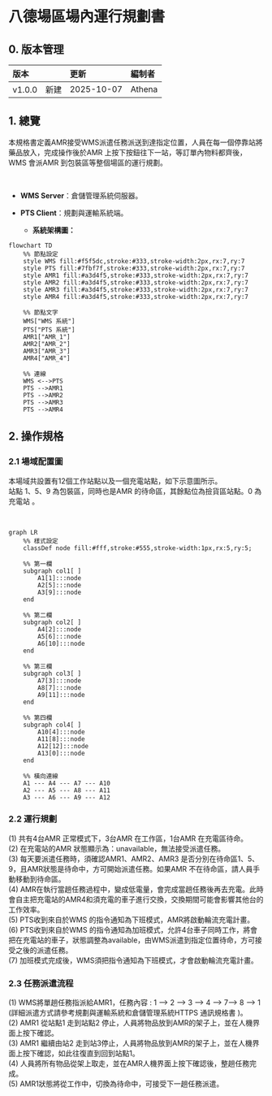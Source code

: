 # 八德場區場內運行規劃書

## 0. 版本管理
|版本 | 更新| 編制者 |
|:------|:------|:------|
| v1.0.0　新建| 2025-10-07 |Athena |


## 1. 總覽

本規格書定義AMR接受WMS派遣任務派送到達指定位置，人員在每一個停靠站將藥品放入，完成操作後於AMR 上按下按鈕往下一站，等訂單內物料都齊後，WMS 會派AMR 到包裝區等整個場區的運行規劃。

<br>

- **WMS Server**：倉儲管理系統伺服器。
- **PTS Client**：規劃與運輸系統端。

  - **系統架構圖：**

```mermaid
flowchart TD
    %% 節點設定
    style WMS fill:#f5f5dc,stroke:#333,stroke-width:2px,rx:7,ry:7
    style PTS fill:#7fbf7f,stroke:#333,stroke-width:2px,rx:7,ry:7
    style AMR1 fill:#a3d4f5,stroke:#333,stroke-width:2px,rx:7,ry:7
    style AMR2 fill:#a3d4f5,stroke:#333,stroke-width:2px,rx:7,ry:7
    style AMR3 fill:#a3d4f5,stroke:#333,stroke-width:2px,rx:7,ry:7
    style AMR4 fill:#a3d4f5,stroke:#333,stroke-width:2px,rx:7,ry:7

    %% 節點文字
    WMS["WMS 系統"]
    PTS["PTS 系統"]
    AMR1["AMR_1"]
    AMR2["AMR_2"]
    AMR3["AMR_3"]
    AMR4["AMR_4"]

    %% 連線
    WMS <-->PTS
    PTS -->AMR1
    PTS -->AMR2
    PTS -->AMR3
    PTS -->AMR4
```


## 2. 操作規格

### 2.1 場域配置圖

本場域共設置有12個工作站點以及一個充電站點，如下示意圖所示。<br>
站點 1、5、9 為包裝區，同時也是AMR 的待命區，其餘點位為撿貨區站點。0 為充電站 。

<br>

```mermaid
graph LR
    %% 樣式設定
    classDef node fill:#fff,stroke:#555,stroke-width:1px,rx:5,ry:5;

    %% 第一欄
    subgraph col1[ ]
        A1[1]:::node
        A2[5]:::node
        A3[9]:::node
    end

    %% 第二欄
    subgraph col2[ ]
        A4[2]:::node
        A5[6]:::node
        A6[10]:::node
    end

    %% 第三欄
    subgraph col3[ ]
        A7[3]:::node
        A8[7]:::node
        A9[11]:::node
    end

    %% 第四欄
    subgraph col4[ ]
        A10[4]:::node
        A11[8]:::node
        A12[12]:::node
        A13[0]:::node
    end

    %% 橫向連線
    A1 --- A4 --- A7 --- A10
    A2 --- A5 --- A8 --- A11
    A3 --- A6 --- A9 --- A12

```

### 2.2 運行規劃

(1) 共有4台AMR 正常模式下，3台AMR 在工作區，1台AMR 在充電區待命。<br>
(2) 在充電站的AMR 狀態顯示為：unavailable，無法接受派遣任務。<br>
(3) 每天要派遣任務時，須確認AMR1、AMR2、AMR3 是否分別在待命區1、5、9，且AMR狀態是待命中，方可開始派遣任務。如果AMR 不在待命區，請人員手動移動到待命區。<br>
(4) AMR在執行當趟任務過程中，變成低電量，會完成當趟任務後再去充電。此時會自主把充電站的AMR4和須充電的車子進行交換，交換期間可能會影響其他台的工作效率。<br>
(5) PTS收到來自於WMS 的指令通知為下班模式，AMR將啟動輪流充電計畫。<br>
(6) PTS收到來自於WMS 的指令通知為加班模式，允許4台車子同時工作，將會把在充電站的車子，狀態調整為available，由WMS派遣到指定位置待命，方可接受之後的派遣任務。<br>
(7) 加班模式完成後，WMS須把指令通知為下班模式，才會啟動輪流充電計畫。<br>

### 2.3 任務派遣流程

(1) WMS將單趟任務指派給AMR1，任務內容 : 1 --> 2 --> 3 --> 4 --> 7--> 8 --> 1 (詳細派遣方式請參考規劃與運輸系統和倉儲管理系統HTTPS 通訊規格書 )。<br>
(2) AMR1 從站點1 走到站點2 停止，人員將物品放到AMR的架子上，並在人機界面上按下確認。<br>
(3) AMR1 繼續由站2 走到站3停止，人員將物品放到AMR的架子上，並在人機界面上按下確認，如此往復直到回到站點1。<br>
(4) 人員將所有物品從架上取走，並在AMR人機界面上按下確認後，整趟任務完成。<br>
(5) AMR1狀態將從工作中，切換為待命中，可接受下一趟任務派遣。<br>

